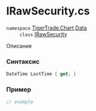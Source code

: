 
# IRawSecurity.cs
`namespace` [TigerTrade.Chart](../../../../TigerTrade.Chart.md).[Data](../../../../TigerTrade.Chart/Data.md)  
&nbsp;&nbsp;&nbsp;&nbsp;&nbsp;&nbsp;&nbsp;&nbsp;&nbsp;`class` [IRawSecurity](../../IRawSecurity.cs.md)

Описание

### Синтаксис
```csharp
DateTime LastTime { get; }
```
### Пример  
```csharp
// example
```
